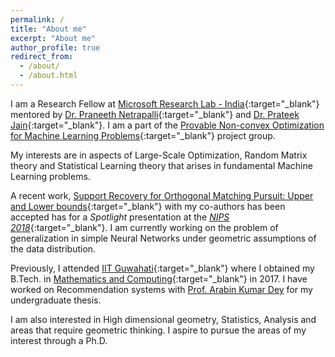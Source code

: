 ```yaml
---
permalink: /
title: "About me"
excerpt: "About me"
author_profile: true
redirect_from: 
  - /about/
  - /about.html
---
```


I am a Research Fellow at [Microsoft Research Lab - India](https://www.microsoft.com/en-us/research/lab/microsoft-research-india/){:target="_blank"} mentored by [Dr. Praneeth Netrapalli](https://www.microsoft.com/en-us/research/people/praneeth/){:target="_blank"} and [Dr. Prateek Jain](https://www.microsoft.com/en-us/research/people/prajain/){:target="_blank"}. I am a part of the [Provable Non-convex Optimization for Machine Learning Problems](https://www.microsoft.com/en-us/research/project/provable-non-convex-optimization-for-machine-learning-problems/){:target="_blank"} project group.

My interests are in aspects of Large-Scale Optimization, Random Matrix theory and Statistical Learning theory that arises in fundamental Machine Learning problems.

A recent work, [Support Recovery for Orthogonal Matching Pursuit: Upper and Lower bounds](https://raghavsomani.github.io/publication/2018-09-05-OMP-2){:target="_blank"} with my co-authors has been accepted has for a *Spotlight* presentation at the [*NIPS 2018*](https://nips.cc/Conferences/2018/){:target="_blank"}. I am currently working on the problem of generalization in simple Neural Networks under geometric assumptions of the data distribution.

Previously, I attended [IIT Guwahati](http://www.iitg.ernet.in/){:target="_blank"} where I obtained my B.Tech. in [Mathematics and Computing](https://www.iitg.ernet.in/maths/acads/btech_struct.php){:target="_blank"} in 2017. I have worked on Recommendation systems with [Prof. Arabin Kumar Dey](http://www.iitg.ac.in/arabin/) for my undergraduate thesis.

I am also interested in High dimensional geometry, Statistics, Analysis and areas that require geometric thinking. I aspire to pursue the areas of my interest through a Ph.D.

<!-- You can find my resume [here](https://drive.google.com/file/d/0B9-6pftL99HLanBlRjBOZU5IREk/view){:target="_blank"}. -->